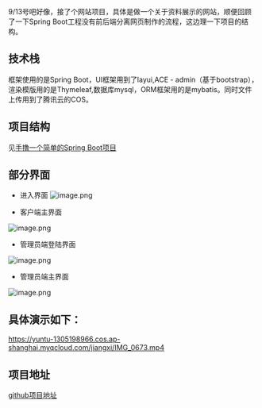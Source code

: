 9/13号吧好像，接了个网站项目，具体是做一个关于资料展示的网站，顺便回顾了一下Spring Boot工程没有前后端分离网页制作的流程，这边理一下项目的结构。
## 技术栈
框架使用的是Spring Boot，UI框架用到了layui,ACE - admin（基于bootstrap），渲染模版用的是Thymeleaf,数据库mysql，ORM框架用的是mybatis。同时文件上传用到了腾讯云的COS。

## 项目结构
见[手撸一个简单的Spring Boot项目](https://juejin.cn/post/7008089386940268574)

## 部分界面

- 进入界面
![image.png](https://p3-juejin.byteimg.com/tos-cn-i-k3u1fbpfcp/22bfbec6a08a4a7093f5bf643b0c7f0e~tplv-k3u1fbpfcp-watermark.image?)

- 客户端主界面

![image.png](https://p3-juejin.byteimg.com/tos-cn-i-k3u1fbpfcp/3114dede04bd445ebc28dd479a4134bf~tplv-k3u1fbpfcp-watermark.image?)

- 管理员端登陆界面

![image.png](https://p9-juejin.byteimg.com/tos-cn-i-k3u1fbpfcp/9c7f7ea6112b48c6b460133cec0dd936~tplv-k3u1fbpfcp-watermark.image?)
- 管理员端主界面

![image.png](https://p6-juejin.byteimg.com/tos-cn-i-k3u1fbpfcp/41a2cac15cd046afad961397c3cccc19~tplv-k3u1fbpfcp-watermark.image?)

## 具体演示如下：

https://yuntu-1305198966.cos.ap-shanghai.myqcloud.com/jiangxi/IMG_0673.mp4


## 项目地址
[github项目地址](https://github.com/xie-super/JiangXiResources/tree/master)






